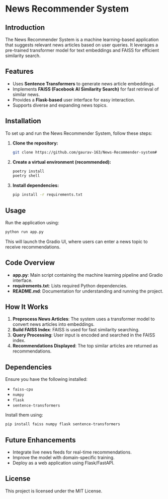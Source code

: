 # News Recommender System

## Introduction
The News Recommender System is a machine learning-based application that suggests relevant news articles based on user queries. It leverages a pre-trained transformer model for text embeddings and FAISS for efficient similarity search.

## Features
- Uses **Sentence Transformers** to generate news article embeddings.
- Implements **FAISS (Facebook AI Similarity Search)** for fast retrieval of similar news.
- Provides a **Flask-based** user interface for easy interaction.
- Supports diverse and expanding news topics.

## Installation
To set up and run the News Recommender System, follow these steps:

1. **Clone the repository:**
   ```bash
   git clone https://github.com/gaurav-163/News-Recommender-system#
   ```

2. **Create a virtual environment (recommended):**
   ```bash
   poetry install
   poetry shell
   ```

3. **Install dependencies:**
   ```bash
   pip install -r requirements.txt
   ```

## Usage
Run the application using:
```bash
python run app.py
```
This will launch the Gradio UI, where users can enter a news topic to receive recommendations.

## Code Overview
- **app.py**: Main script containing the machine learning pipeline and Gradio interface.
- **requirements.txt**: Lists required Python dependencies.
- **README.md**: Documentation for understanding and running the project.

## How It Works
1. **Preprocess News Articles**: The system uses a transformer model to convert news articles into embeddings.
2. **Build FAISS Index**: FAISS is used for fast similarity searching.
3. **Query Processing**: User input is encoded and searched in the FAISS index.
4. **Recommendations Displayed**: The top similar articles are returned as recommendations.

## Dependencies
Ensure you have the following installed:
- `faiss-cpu`
- `numpy`
- `flask`
- `sentence-transformers`

Install them using:
```bash
pip install faiss numpy flask sentence-transformers
```

## Future Enhancements
- Integrate live news feeds for real-time recommendations.
- Improve the model with domain-specific training.
- Deploy as a web application using Flask/FastAPI.

## License
This project is licensed under the MIT License.

<!-- ## Contributing -->
<!-- Pull requests are welcome! For major changes, please open an issue first to discuss. -->